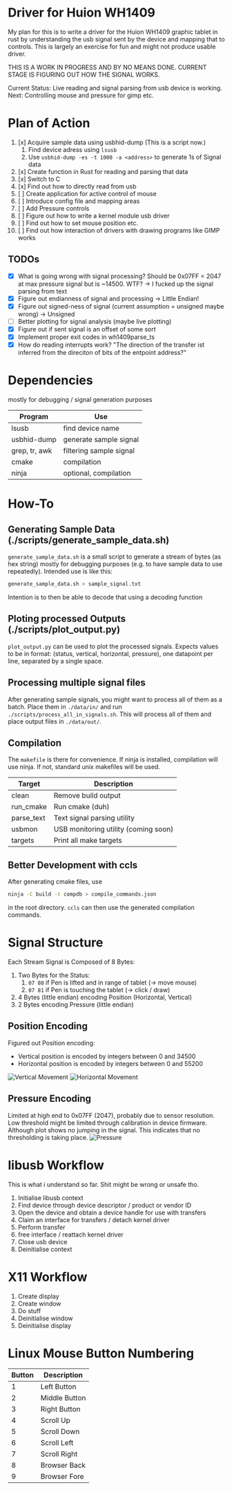 # Driver for Huion WH1409

My plan for this is to write a driver for the Huion WH1409 graphic tablet in rust by
understanding the usb signal sent by the device and mapping that to controls.
This is largely an exercise for fun and might not produce usable driver.

THIS IS A WORK IN PROGRESS AND BY NO MEANS DONE.
CURRENT STAGE IS FIGURING OUT HOW THE SIGNAL WORKS.

Current Status: Live reading and signal parsing from usb device is working.
Next: Controlling mouse and pressure for gimp etc.

# Plan of Action
1. [x] Acquire sample data using usbhid-dump (This is a script now.)
    1. Find device adress using `lsusb`
    2. Use `usbhid-dump -es -t 1000 -a <address>` to generate 1s of Signal data
2. [x] Create function in Rust for reading and parsing that data
3. [x] Switch to C
4. [x] Find out how to directly read from usb
5. [ ] Create application for active control of mouse
6. [ ] Introduce config file and mapping areas
5. [ ] Add Pressure controls
5. [ ] Figure out how to write a kernel module usb driver
6. [ ] Find out how to set mouse position etc.
7. [ ] Find out how interaction of drivers with drawing programs like GIMP works

## TODOs
- [x] What is going wrong with signal processing? Should be 0x07FF = 2047 at
max pressure signal but is ~14500. WTF? -> I fucked up the signal parsing from text
- [x] Figure out endianness of signal and processing -> Little Endian!
- [x] Figure out signed-ness of signal (current assumption = unsigned maybe wrong) -> Unsigned
- [ ] Better plotting for signal analysis (maybe live plotting)
- [x] Figure out if sent signal is an offset of some sort
- [x] Implement proper exit codes in wh1409parse\_ts
- [x] How do reading interrupts work? "The direction of the transfer ist inferred from the direciton of bits of the entpoint address?"

# Dependencies
mostly for debugging / signal generation purposes

| Program       | Use                     |
|---------------|-------------------------|
| lsusb         | find device name        |
| usbhid-dump   | generate sample signal  |
| grep, tr, awk | filtering sample signal |
| cmake         | compilation             |
| ninja         | optional, compilation   |

# How-To
## Generating Sample Data (./scripts/generate\_sample\_data.sh)
`generate_sample_data.sh` is a small script to generate a stream of bytes (as hex
string) mostly for debugging purposes (e.g. to have sample data to use repeatedly).
Intended use is like this:
```bash
generate_sample_data.sh > sample_signal.txt
```
Intention is to then be able to decode that using a decoding function

## Ploting processed Outputs (./scripts/plot\_output.py)
`plot_output.py` can be used to plot the processed signals. Expects values to be
in format: (status, vertical, horizontal, pressure), one datapoint per line, separated by a
single space.

## Processing multiple signal files
After generating sample signals, you might want to process all of them as a batch.
Place them in `./data/in/` and run `./scripts/process_all_in_signals.sh`. This will
process all of them and place output files in `./data/out/`.

## Compilation
The `makefile` is there for convenience. If ninja is installed, compilation will use ninja.
If not, standard unix makefiles will be used. 

| Target      | Description                          |
|-------------|--------------------------------------|
| clean       | Remove build output                  |
| run\_cmake  | Run cmake (duh)                      |
| parse\_text | Text signal parsing utility          |
| usbmon      | USB monitoring utility (coming soon) |
| targets     | Print all make targets               |


## Better Development with ccls
After generating cmake files, use
```bash
ninja -C build -t compdb > compile_commands.json
```
in the root directory. `ccls` can then use the generated compilation commands.

# Signal Structure
Each Stream Signal is Composed of 8 Bytes:
1. Two Bytes for the Status:
    1. `07 80` if Pen is lifted and in range of tablet (-> move mouse)
    2. `07 81` if Pen is touching the tablet (-> click / draw)
2. 4 Bytes (little endian) encoding Position (Horizontal, Vertical)
3. 2 Bytes encoding Pressure (little endian)

## Position Encoding
Figured out Position encoding:
- Vertical position is encoded by integers between 0 and 34500
- Horizontal position is encoded by integers between 0 and 55200

![Vertical Movement](./img/vertical_movement.png)
![Horizontal Movement](./img/horizontal_movement.png)

## Pressure Encoding
Limited at high end to 0x07FF (2047), probably due to sensor resolution. Low threshold might
be limited through calibration in device firmware. Although plot shows no jumping in the
signal. This indicates that no thresholding is taking place.
![Pressure](./img/pressure_test.png)

# libusb Workflow
This is what i understand so far. Shit might be wrong or unsafe tho.

1. Initialise libusb context
2. Find device through device descriptor / product or vendor ID
3. Open the device and obtain a device handle for use with transfers
4. Claim an interface for transfers / detach kernel driver
5. Perform transfer
6. free interface / reattach kernel driver
7. Close usb device
8. Deinitialise context

# X11 Workflow
1. Create display
2. Create window
3. Do stuff
4. Deinitialise window
5. Deinitialise display

# Linux Mouse Button Numbering
| Button | Description   |
|--------|---------------|
| 1      | Left Button   |
| 2      | Middle Button |
| 3      | Right Button  |
| 4      | Scroll Up     |
| 5      | Scroll Down   |
| 6      | Scroll Left   |
| 7      | Scroll Right  |
| 8      | Browser Back  |
| 9      | Browser Fore  |
